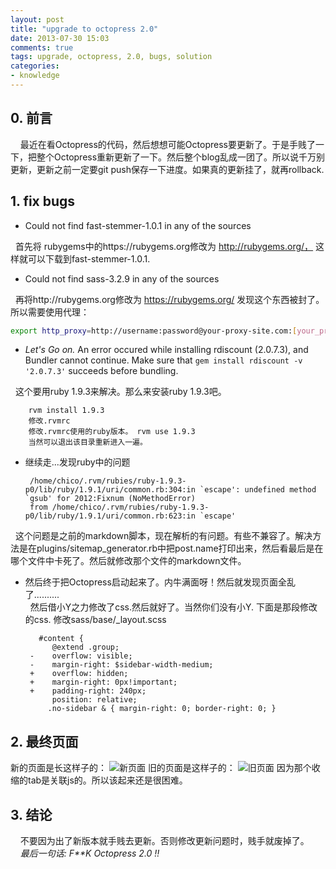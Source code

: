 ```yaml
---
layout: post
title: "upgrade to octopress 2.0"
date: 2013-07-30 15:03
comments: true
tags: upgrade, octopress, 2.0, bugs, solution 
categories:
- knowledge
---
```


## 0. 前言

 &nbsp;&nbsp;&nbsp;&nbsp;最近在看Octopress的代码，然后想想可能Octopress要更新了。于是手贱了一下，把整个Octopress重新更新了一下。然后整个blog乱成一团了。所以说千万别更新，更新之前一定要git push保存一下进度。如果真的更新挂了，就再rollback.

<!-- more -->
## 1. fix bugs

 * Could not find fast-stemmer-1.0.1 in any of the sources   
   
 &nbsp;&nbsp;首先将 rubygems中的https://rubygems.org修改为 http://rubygems.org/， 这样就可以下载到fast-stemmer-1.0.1.    

 * Could not find sass-3.2.9 in any of the sources    
    
 &nbsp;&nbsp;再将http://rubygems.org修改为 https://rubygems.org/ 发现这个东西被封了。所以需要使用代理：
 ```bash
export http_proxy=http://username:password@your-proxy-site.com:[your_proxy_port]
 ```   
 

 * _Let's Go on._ An error occured while installing rdiscount (2.0.7.3), and Bundler cannot continue. Make sure that `gem install rdiscount -v '2.0.7.3'` succeeds before bundling.   

  &nbsp;&nbsp;这个要用ruby 1.9.3来解决。那么来安装ruby 1.9.3吧。   

        rvm install 1.9.3
        修改.rvmrc
        修改.rvmrc使用的ruby版本。 rvm use 1.9.3
        当然可以退出该目录重新进入一遍。  
   

 * 继续走...发现ruby中的问题    

        /home/chico/.rvm/rubies/ruby-1.9.3-p0/lib/ruby/1.9.1/uri/common.rb:304:in `escape': undefined method `gsub' for 2012:Fixnum (NoMethodError)
        from /home/chico/.rvm/rubies/ruby-1.9.3-p0/lib/ruby/1.9.1/uri/common.rb:623:in `escape'

  &nbsp;&nbsp;这个问题是之前的markdown脚本，现在解析的有问题。有些不兼容了。解决方法是在plugins/sitemap\_generator.rb中把post.name打印出来，然后看最后是在哪个文件中卡死了。然后就修改那个文件的markdown文件。   


 * 然后终于把Octopress启动起来了。内牛满面呀！然后就发现页面全乱了..........   
  &nbsp;&nbsp;然后借小Y之力修改了css.然后就好了。当然你们没有小Y. 下面是那段修改的css. 修改sass/base/\_layout.scss


          #content {
             @extend .group;
        -    overflow: visible;
        -    margin-right: $sidebar-width-medium;
        +    overflow: hidden;
        +    margin-right: 0px!important;
        +    padding-right: 240px;
             position: relative;
            .no-sidebar & { margin-right: 0; border-right: 0; }

## 2. 最终页面

 新的页面是长这样子的：
![新页面](http://note.youdao.com/yws/public/resource/8a55ddd27d075e71ac8a8d14e6f58a41/FD5A902AD9D743F6BC2AEA01498DD160)
 旧的页面是这样子的：
![旧页面](http://note.youdao.com/yws/public/resource/8a55ddd27d075e71ac8a8d14e6f58a41/34849B1E634C41C9AFB779AF43F0A946)
 因为那个收缩的tab是关联js的。所以该起来还是很困难。

## 3. 结论

  &nbsp;&nbsp;&nbsp;&nbsp;不要因为出了新版本就手贱去更新。否则修改更新问题时，贱手就废掉了。  
  &nbsp;&nbsp;&nbsp;&nbsp;_最后一句话: F**K Octopress 2.0 !!_

